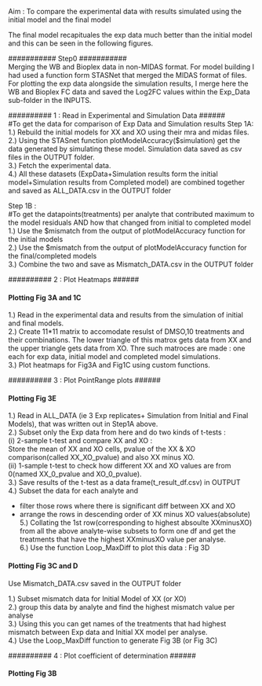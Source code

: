 
Aim : To compare the experimental data with results simulated using the initial model and the final model

The final model recapituales the exp data much better than the initial model and this can be seen in the following figures.


###########  Step0  ###########      
Merging the WB and Bioplex data in non-MIDAS format. For model building I had used a function form STASNet that merged the MIDAS format of files. For plotting the exp data alongside the simulation results, I merge here the WB and Bioplex FC data and saved the Log2FC values within the Exp_Data sub-folder in the INPUTS.

########## 1 : Read in Experimental and Simulation Data ######      
#To get the data for comparison of Exp Data and Simulation results
Step 1A:   
1.) Rebuild the initial models for XX and XO using their mra and midas files.   
2.) Using the STASnet function plotModelAccuracy($simulation) get the data generated by simulating these model. Simulation data saved as csv files in the OUTPUT folder.   
3.) Fetch the experimental data.   
4.) All these datasets (ExpData+Simulation results form the initial model+Simulation results from Completed model) are combined together and saved as ALL_DATA.csv in the OUTPUT folder   

Step 1B :   
#To get the datapoints(treatments) per analyte that contributed maximum to the model residuals AND how that changed from initial to completed model   
1.) Use the $mismatch from the output of plotModelAccuracy function for the initial models   
2.) Use the $mismatch from the output of plotModelAccuracy function for the final/completed models   
3.) Combine the two and save as Mismatch_DATA.csv in the OUTPUT folder   

########## 2 : Plot Heatmaps  ######    
#### Plotting Fig 3A and 1C
1.) Read in the experimental data and results from the simulation of initial and final models.    
2.) Create 11*11 matrix to accomodate resulst of DMSO,10 treatments and their combinations. The lower triangle of this matrox gets data from XX and the upper triangle gets data from XO. Thre such matroces are made : one each for exp data, initial model and completed model simulations.   
3.) Plot heatmaps for Fig3A and Fig1C using custom functions.    


########## 3 : Plot PointRange plots ######     
#### Plotting Fig 3E
1.) Read in ALL_DATA (ie 3 Exp replicates+ Simulation from Initial and Final Models), that was written out in Step1A above.   
2.) Subset only the Exp data from here and do two kinds of t-tests :   
(i) 2-sample t-test and compare XX and XO :    
Store the mean of XX and XO cells, pvalue of the XX & XO comparison(called XX_XO_pvalue) and also XX minus XO.    
(ii) 1-sample t-test to check how different XX and XO values are from 0(named XX_0_pvalue and XO_0_pvalue).           
3.) Save results of the t-test as a data frame(t_result_df.csv) in OUTPUT   
4.) Subset the data for each analyte and     
- filter those rows where there is significant diff between XX and XO   
- arrange the rows in descending order of XX minus XO values(absolute)   
5.) Collating the 1st row(corresponding to highest absoulte XXminusXO) from all the above analyte-wise subsets to form one df and get the treatments that have the highest XXminusXO value per analyse.   
6.) Use the function Loop_MaxDiff to plot this data : Fig 3D    


#### Plotting Fig 3C and D   
Use Mismatch_DATA.csv saved in the OUTPUT folder   

1.) Subset mismatch data for Initial Model of XX (or XO)   
2.) group this data by analyte and find the highest mismatch value per analyse   
3.) Using this you can get names of the treatments that had highest mismatch between Exp data and Initial XX model per analyse.   
4.) Use the Loop_MaxDiff function to generate Fig 3B (or Fig 3C)   

########## 4 : Plot coefficient of determination ######     
#### Plotting Fig 3B 











